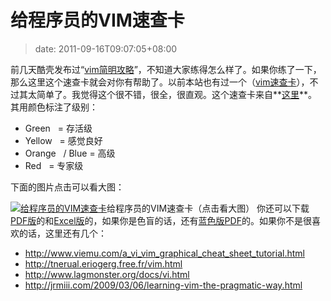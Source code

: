# 给程序员的VIM速查卡
>date: 2011-09-16T09:07:05+08:00


前几天酷壳发布过“[vim简明攻略](https://coolshell.cn/articles/5426.html "简明 Vim 练级攻略")”，不知道大家练得怎么样了。如果你练了一下，那么这里这个速查卡就会对你有帮助了。以前本站也有过一个（[vim速查卡](https://coolshell.cn/articles/150.html "Vim命令速查卡")），不过其太简单了。我觉得这个很不错，很全，很直观。这个速查卡来自**[这里](http://michael.peopleofhonoronly.com/vim/)**。其用颜色标注了级别：


* Green   = 存活级
* Yellow   = 感觉良好
* Orange   / Blue = 高级
* Red   = 专家级


下面的图片点击可以看大图：


[![给程序员的VIM速查卡](https://coolshell.cn/wp-content/uploads/2011/09/vim_cheat_sheet_for_programmers_print-1024x791.png "给程序员的VIM速查卡")](https://coolshell.cn/wp-content/uploads/2011/09/vim_cheat_sheet_for_programmers_print.png)给程序员的VIM速查卡（点击看大图）
你还可以下载[PDF版](http://michael.peopleofhonoronly.com/vim/vim_cheat_sheet_for_programmers_print.pdf)的和[Excel版](http://michael.peopleofhonoronly.com/vim/vim_cheat_sheet_for_programmers_print.xlsx)的，如果你是色盲的话，还有[蓝色版PDF](http://michael.peopleofhonoronly.com/vim/vim_cheat_sheet_for_programmers_colorblind.pdf)的。如果你不是很喜欢的话，这里还有几个：



* <http://www.viemu.com/a_vi_vim_graphical_cheat_sheet_tutorial.html>
* <http://tnerual.eriogerg.free.fr/vim.html>
* <http://www.lagmonster.org/docs/vi.html>
* <http://jrmiii.com/2009/03/06/learning-vim-the-pragmatic-way.html>



